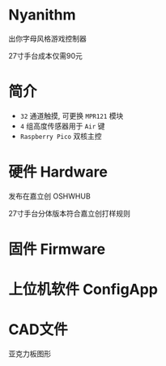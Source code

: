 # Nyanithm
出你字母风格游戏控制器

27寸手台成本仅需90元

# 简介
+ `32` 通道触摸, 可更换 `MPR121` 模块
+ `4` 组高度传感器用于 `Air` 键
+ `Raspberry Pico` 双核主控

# 硬件 Hardware
发布在嘉立创 OSHWHUB

27寸手台分体版本符合嘉立创打样规则


# 固件 Firmware
[](firmware/Nyanithm/readme.md)

# 上位机软件 ConfigApp
[](ConfigApp/readme.md)

# CAD文件
亚克力板图形
